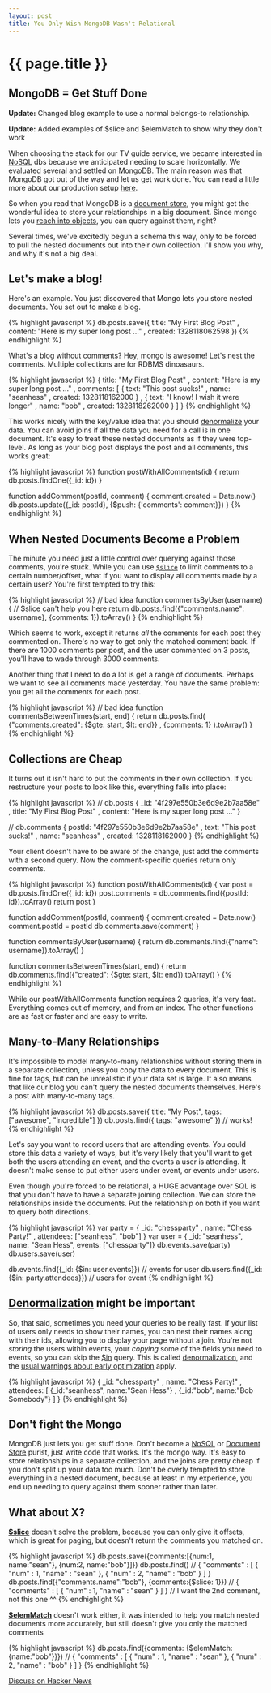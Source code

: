 ```yaml
---
layout: post
title: You Only Wish MongoDB Wasn't Relational
---
```


{{ page.title }}
================


MongoDB = Get Stuff Done
------------------------

**Update:** Changed blog example to use a normal belongs-to relationship.

**Update:** Added examples of $slice and $elemMatch to show why they don't work

When choosing the stack for our TV guide service, we became interested in [NoSQL][nosql] dbs because we anticipated needing to scale horizontally. We evaluated several and settled on [MongoDB][mongodb]. The main reason was that MongoDB got out of the way and let us get work done. You can read a little more about our production setup [here](http://seanhess.posterous.com/surviving-a-production-launch-with-nodejs-and).  

So when you read that MongoDB is a [document store][doc], you might get the wonderful idea to store your relationships in a big document. Since mongo lets you [reach into objects](http://www.mongodb.org/display/DOCS/Dot+Notation+%28Reaching+into+Objects%29), you can query against them, right?  

Several times, we've excitedly begun a schema this way, only to be forced to pull the nested documents out into their own collection. I'll show you why, and why it's not a big deal.  

Let's make a blog!
------------------

Here's an example. You just discovered that Mongo lets you store nested documents. You set out to make a blog.

{% highlight javascript %}
db.posts.save({ title: "My First Blog Post"
              , content: "Here is my super long post ..." 
              , created: 1328118062598
              })
{% endhighlight %}

What's a blog without comments? Hey, mongo is awesome! Let's nest the comments. Multiple collections are for RDBMS dinoasaurs. 

{% highlight javascript %}
{ title: "My First Blog Post"
, content: "Here is my super long post ..." 
, comments: [ { text: "This post sucks!"
              , name: "seanhess"
              , created: 1328118162000 }
            , { text: "I know! I wish it were longer"
              , name: "bob"
              , created: 1328118262000 } 
            ] 
}
{% endhighlight %}

This works nicely with the key/value idea that you should [denormalize][d] your data. You can avoid joins if all the data you need for a call is in one document. It's easy to treat these nested documents as if they were top-level. As long as your blog post displays the post and all comments, this works great:
 
{% highlight javascript %}
function postWithAllComments(id) {
    return db.posts.findOne({_id: id})
}

function addComment(postId, comment) {
    comment.created = Date.now()
    db.posts.update({_id: postId}, {$push: {'comments': comment}})
}
{% endhighlight %}

When Nested Documents Become a Problem
--------------------------------------

The minute you need just a little control over querying against those comments, you're stuck. While you can use [`$slice`][slice] to limit comments to a certain number/offset, what if you want to display all comments made by a certain user? You're first tempted to try this:

{% highlight javascript %}
// bad idea
function commentsByUser(username) {
    // $slice can't help you here
    return db.posts.find({"comments.name": username}, {comments: 1}).toArray()
}
{% endhighlight %}

Which seems to work, except it returns *all* the comments for each post they commented on. There's no way to get only the matched comment back. If there are 1000 comments per post, and the user commented on 3 posts, you'll have to wade through 3000 comments. 

Another thing that I need to do a lot is get a range of documents. Perhaps we want to see all comments made yesterday. You have the same problem: you get all the comments for each post. 

{% highlight javascript %}
// bad idea
function commentsBetweenTimes(start, end) {
    return db.posts.find( {"comments.created": {$gte: start, $lt: end}}
                        , {comments: 1}
                        ).toArray()
}
{% endhighlight %}

Collections are Cheap
---------------------

It turns out it isn't hard to put the comments in their own collection. If you restructure your posts to look like this, everything falls into place:

{% highlight javascript %}
// db.posts
{ _id: "4f297e550b3e6d9e2b7aa58e"
, title: "My First Blog Post"
, content: "Here is my super long post ..." 
}

// db.comments
{ postId: "4f297e550b3e6d9e2b7aa58e"
, text: "This post sucks!"
, name: "seanhess"
, created: 1328118162000 }
{% endhighlight %}

Your client doesn't have to be aware of the change, just add the comments with a second query. Now the comment-specific queries return only comments.

{% highlight javascript %}
function postWithAllComments(id) {
    var post = db.posts.findOne({_id: id})
    post.comments = db.comments.find({postId: id}).toArray()
    return post
}

function addComment(postId, comment) {
    comment.created = Date.now()
    comment.postId = postId
    db.comments.save(comment)
}

function commentsByUser(username) {
    return db.comments.find({"name": username}).toArray()
}

function commentsBetweenTimes(start, end) {
    return db.comments.find({"created": {$gte: start, $lt: end}).toArray()
}
{% endhighlight %}

While our postWithAllComments function requires 2 queries, it's very fast. Everything comes out of memory, and from an index. The other functions are as fast or faster and are easy to write. 

Many-to-Many Relationships
--------------------------

It's impossible to model many-to-many relationships without storing them in a separate collection, unless you copy the data to every document. This is fine for tags, but can be unrealistic if your data set is large. It also means that like our blog you can't query the nested documents themselves. Here's a post with many-to-many tags.  

{% highlight javascript %}
db.posts.save({ title: "My Post", tags: ["awesome", "incredible"] })
db.posts.find({ tags: "awesome" }) // works!
{% endhighlight %}

Let's say you want to record users that are attending events. You could store this data a variety of ways, but it's very likely that you'll want to get both the users attending an event, and the events a user is attending. It doesn't make sense to put either users under event, or events under users. 

Even though you're forced to be relational, a HUGE advantage over SQL is that you don't have to have a separate joining collection. We can store the relationships inside the documents. Put the relationship on both if you want to query both directions. 

{% highlight javascript %}
var party = { _id: "chessparty"
            , name: "Chess Party!"
            , attendees: ["seanhess", "bob"] }
var user = { _id: "seanhess", name: "Sean Hess", events: ["chessparty"]}
db.events.save(party)
db.users.save(user)

db.events.find({_id: {$in: user.events}}) // events for user
db.users.find({_id: {$in: party.attendees}}) // users for event
{% endhighlight %}


[Denormalization][d] might be important
-----------------------------------------------------

So, that said, sometimes you need your queries to be really fast. If your list of users only needs to show their names, you can nest their names along with their ids, allowing you to display your page without a join. You're not *storing* the users within events, your *copying* some of the fields you need to events, so you can skip the [$in][in] query. This is called [denormalization][d], and the [usual warnings about early optimization](/2011/12/15/optimization_is_like_firing_clay.html) apply.  

{% highlight javascript %} 
{ _id: "chessparty"
, name: "Chess Party!"
, attendees: [ {_id:"seanhess", name:"Sean Hess"}
             , {_id:"bob", name:"Bob Somebody"} ] 
}
{% endhighlight %}

Don't fight the Mongo
---------------------
MongoDB just lets you get stuff done. Don't become a [NoSQL][nosql] or [Document Store][doc] purist, just write code that works. It's the mongo way. It's easy to store relationships in a separate collection, and the joins are pretty cheap if you don't split up your data too much. Don't be overly tempted to store everything in a nested document, because at least in my experience, you end up needing to query against them sooner rather than later. 

What about X?
-------------

**[$slice][slice]** doesn't solve the problem, because you can only give it offsets, which is great for paging, but doesn't return the comments you matched on. 

{% highlight javascript %}
db.posts.save({comments:[{num:1, name:"sean"}, {num:2, name:"bob"}]})
db.posts.find()
// { "comments" : [ { "num" : 1, "name" : "sean" }, { "num" : 2, "name" : "bob" } ] }
db.posts.find({"comments.name":"bob"}, {comments:{$slice: 1}})
// { "comments" : [ { "num" : 1, "name" : "sean" } ] }
// I want the 2nd comment, not this one ^^
{% endhighlight %}

**[$elemMatch][elem]** doesn't work either, it was intended to help you match nested documents more accurately, but still doesn't give you only the matched comments 

{% highlight javascript %}
db.posts.find({comments: {$elemMatch: {name:"bob"}}})
// { "comments" : [ { "num" : 1, "name" : "sean" }, { "num" : 2, "name" : "bob" } ] }
{% endhighlight %}


[Discuss on Hacker News](http://news.ycombinator.com/item?id=3539385)

[d]: http://en.wikipedia.org/wiki/Denormalization "Denormalization"
[in]: http://www.mongodb.org/display/DOCS/Advanced+Queries#AdvancedQueries-%24in "MongoDB Advanced Queries - $in"
[doc]: http://en.wikipedia.org/wiki/Document-oriented_database "Document Oriented Database"
[nosql]: http://en.wikipedia.org/wiki/NoSQL "NoSQL"
[mongodb]: http://www.mongodb.org/ "MongoDB"
[slice]: http://www.mongodb.org/display/DOCS/Retrieving+a+Subset+of+Fields#RetrievingaSubsetofFields-RetrievingaSubrangeofArrayElements "Slice"
[elem]: http://www.mongodb.org/display/DOCS/Dot+Notation+%28Reaching+into+Objects%29#DotNotation%28ReachingintoObjects%29-Matchingwith%24elemMatch "elemMatch"
